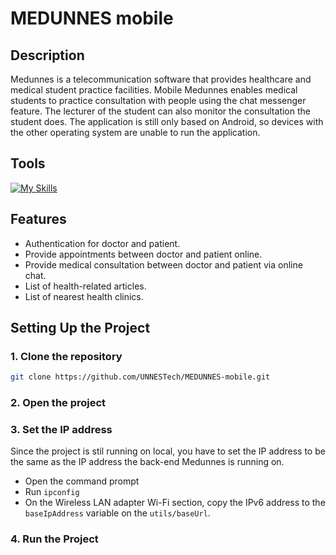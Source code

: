 # MEDUNNES mobile
## Description
Medunnes is a telecommunication software that provides healthcare and medical student practice facilities. Mobile Medunnes enables medical students to practice consultation with people using the chat messenger feature. The lecturer of the student can also monitor the consultation the student does. The application is still only based on Android, so devices with the other operating system are unable to run the application.
## Tools
[![My Skills](https://skillicons.dev/icons?i=kotlin,firebase,androidstudio)](https://skillicons.dev)
## Features
- Authentication for doctor and patient.
- Provide appointments between doctor and patient online.
- Provide medical consultation between doctor and patient via online chat.
- List of health-related articles.
- List of nearest health clinics.
## Setting Up the Project
### 1. Clone the repository
   ```bash
   git clone https://github.com/UNNESTech/MEDUNNES-mobile.git
   ```
### 2. Open the project
### 3. Set the IP address
Since the project is stil running on local, you have to set the IP address to be the same as the IP address the back-end Medunnes is running on.
- Open the command prompt
- Run ```ipconfig```
- On the Wireless LAN adapter Wi-Fi section, copy the IPv6 address to the ```baseIpAddress``` variable on the ```utils/baseUrl```.
### 4. Run the Project
